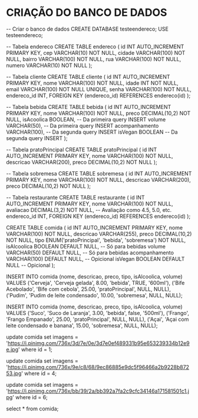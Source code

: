 # CRIAÇÃO DO BANCO DE DADOS
-- Criar o banco de dados
CREATE DATABASE testeendereco;
USE testeendereco;

-- Tabela endereco
CREATE TABLE endereco (
    id INT AUTO_INCREMENT PRIMARY KEY,
    cep VARCHAR(10) NOT NULL,
    cidade VARCHAR(100) NOT NULL,
    bairro VARCHAR(100) NOT NULL,
    rua VARCHAR(100) NOT NULL,
    numero VARCHAR(10) NOT NULL
);

-- Tabela cliente
CREATE TABLE cliente (
    id INT AUTO_INCREMENT PRIMARY KEY,
    nome VARCHAR(100) NOT NULL,
    idade INT NOT NULL,
    email VARCHAR(100) NOT NULL UNIQUE,
    senha VARCHAR(100) NOT NULL,
    endereco_id INT,
    FOREIGN KEY (endereco_id) REFERENCES endereco(id)
);

-- Tabela bebida
CREATE TABLE bebida (
    id INT AUTO_INCREMENT PRIMARY KEY,
    nome VARCHAR(100) NOT NULL,
    preco DECIMAL(10,2) NOT NULL,
    isAcoolica BOOLEAN,         -- Da primeira query INSERT
    volume VARCHAR(50),         -- Da primeira query INSERT
    acompanhamento VARCHAR(100), -- Da segunda query INSERT
    isVegan BOOLEAN              -- Da segunda query INSERT
);

-- Tabela pratoPrincipal
CREATE TABLE pratoPrincipal (
    id INT AUTO_INCREMENT PRIMARY KEY,
    nome VARCHAR(100) NOT NULL,
    descricao VARCHAR(200),
    preco DECIMAL(10,2) NOT NULL
);

-- Tabela sobremesa
CREATE TABLE sobremesa (
    id INT AUTO_INCREMENT PRIMARY KEY,
    nome VARCHAR(100) NOT NULL,
    descricao VARCHAR(200),
    preco DECIMAL(10,2) NOT NULL
);

-- Tabela restaurante
CREATE TABLE restaurante (
    id INT AUTO_INCREMENT PRIMARY KEY,
    nome VARCHAR(100) NOT NULL,
    avaliacao DECIMAL(3,2) NOT NULL,  -- Avaliação como 4.5, 5.0, etc.
    endereco_id INT,
    FOREIGN KEY (endereco_id) REFERENCES endereco(id)
);

CREATE TABLE comida (
    id INT AUTO_INCREMENT PRIMARY KEY,
    nome VARCHAR(100) NOT NULL,
    descricao VARCHAR(255),
    preco DECIMAL(10,2) NOT NULL,
    tipo ENUM('pratoPrincipal', 'bebida', 'sobremesa') NOT NULL,
    isAlcoolica BOOLEAN DEFAULT NULL,     -- Só para bebidas
    volume VARCHAR(50) DEFAULT NULL,       -- Só para bebidas
    acompanhamento VARCHAR(100) DEFAULT NULL,  -- Opicional
    isVegan BOOLEAN DEFAULT NULL           -- Opicional
);

INSERT INTO comida (nome, descricao, preco, tipo, isAlcoolica, volume) VALUES
('Cerveja', 'Cerveja gelada', 8.00, 'bebida', TRUE, '600ml'),
('Bife Acebolado', 'Bife com cebola', 25.00, 'pratoPrincipal', NULL, NULL),
('Pudim', 'Pudim de leite condensado', 10.00, 'sobremesa', NULL, NULL);

INSERT INTO comida (nome, descricao, preco, tipo, isAlcoolica, volume) VALUES
('Suco', 'Suco de Laranja', 3.00, 'bebida', false, '500ml'),
('Frango', 'Frango Empanado', 25.00, 'pratoPrincipal', NULL, NULL),
('Açai', 'Açai com leite condensado e banana', 15.00, 'sobremesa', NULL, NULL);

update comida
set imagens = 'https://i.pinimg.com/736x/3d/7e/0e/3d7e0ef489331b95e653239334b12e9e.jpg'
where id = 1;

update comida
set imagens = 'https://i.pinimg.com/736x/9e/c8/68/9ec86885e9dc5f96466a2b9228b87253.jpg'
where id = 4;

update comida
set imagens = 'https://i.pinimg.com/736x/bb/39/2a/bb392a7fa2c9cfc34146a171581501c1.jpg'
where id = 6;


select * from comida;
